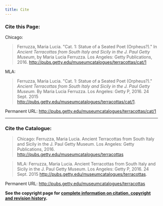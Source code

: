 ```yaml
---
title: Cite
---
```

### Cite this Page:

Chicago:

> Ferruzza, Maria Lucia. "Cat. 1: Statue of a Seated Poet (Orpheus?)." In *Ancient Terracottas from South Italy and Sicily in the J. Paul Getty Museum*, by Maria Lucia Ferruzza. Los Angeles: Getty Publications, 2016. http://pubs.getty.edu/museumcatalogues/terracottas/cat/1

MLA:

> Ferruzza, Maria Lucia. "Cat. 1: Statue of a Seated Poet (Orpheus?)." *Ancient Terracottas from South Italy and Sicily in the J. Paul Getty Museum*. By Maria Lucia Ferruzza. Los Angeles: Getty P, 2016. 24 Sept. 2015 <http://pubs.getty.edu/museumcatalogues/terracottas/cat/1>.

Permanent URL: http://pubs.getty.edu/museumcatalogues/terracottas/cat/1

---

### Cite the Catalogue:

> Chicago: Ferruzza, Maria Lucia. Ancient Terracottas from South Italy and Sicily in the J. Paul Getty Museum. Los Angeles: Getty Publications, 2016. http://pubs.getty.edu/museumcatalogues/terracottas

> MLA: Ferruzza, Maria Lucia. Ancient Terracottas from South Italy and Sicily in the J. Paul Getty Museum. Los Angeles: Getty P, 2016. 24 Sept. 2015 <http://pubs.getty.edu/museumcatalogues/terracottas>.

Permanent URL: http://pubs.getty.edu/museumcatalogues/terracottas

**See the copyright page for [complete information on citation, copyright and revision history](frontmatter/copyright/).**


<!--

Chicago article in book:
Last, First. "Title." In *Title*, by First Last. Location: Publisher, YYYY. link

MLA article in book:
Last, First. "Title." *Title*. By First Last. Location: Abbreviated Publisher, YYYY. DD Mo. YYYY <link>.

• There is no period after the link in Chicago, and date of access isn't required.
• MLA requires date of access as DD Mo. YYYY, ie. 24 Sept. 2015
• And the < > characters around the link in MLA and the following period are required as is.

-->
